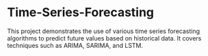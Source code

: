 # Time-Series-Forecasting
This project demonstrates the use of various time series forecasting algorithms to predict future values based on historical data. It covers techniques such as ARIMA, SARIMA, and LSTM.
